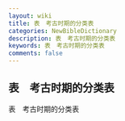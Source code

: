 ```yaml
---
layout: wiki
title: 表　考古时期的分类表
categories: NewBibleDictionary
description: 表　考古时期的分类表
keywords: 表　考古时期的分类表
comments: false
---
```


## 表　考古时期的分类表



表　考古时期的分类表
 


